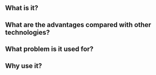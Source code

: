 ## What is it?
## What are the advantages compared with other technologies?
## What problem is it used for?
## Why use it?